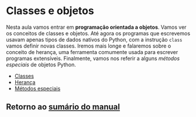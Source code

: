 # Classes e objetos

Nesta aula vamos entrar em **programação orientada a objetos**. Vamos ver os conceitos de classes e objetos. Até agora os programas que escrevemos usavam apenas tipos de dados nativos do Python, com a instrução `class` vamos definir novas classes. Iremos mais longe e falaremos sobre o conceito de herança, uma ferramenta comumente usada para escrever programas extensíveis. Finalmente, vamos nos referir a alguns *métodos especiais* de objetos Python.

* [Classes](01_Classes.md)
* [Herança](02_Heranca.md)
* [Métodos especiais](03_Metodos_especiais.md)

## Retorno ao [sumário do manual](./../Conteudo.md)